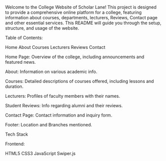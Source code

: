 Welcome to the College Website of Scholar Lane! This project is designed to provide a comprehensive online platform for a college, featuring information about courses, departments, lecturers, Reviews, Contact page and other essential services. This README will guide you through the setup, structure, and usage of the website.

Table of Contents:

Home
About
Courses
Lecturers
Reviews
Contact


Home Page: Overview of the college, including announcements and featured news.

About: Information on various academic info. 

Courses: Detailed descriptions of courses offered, including lessons and duration.

Lecturers: Profiles of faculty members with their names.

Student Reviews: Info regarding alumni and their reviews.

Contact Page: Contact information and inquiry form.

Footer: Location and Branches mentioned.

Tech Stack

Frontend:

HTML5
CSS3
JavaScript 
Swiper.js   